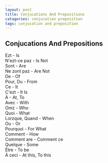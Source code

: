 ```yaml
---
layout: post
title: Conjucations And Prepositions
catagories: conjucation preposition
tags: conjucation and preposition
---
```

## Conjucations And Prepositions
Ezt - Is<br />
N'ezt-ce paz - Is Not<br />
Sont - Are<br />
Ne zont paz - Are Not<br />
De - Of<br />
Pour, Du - From<br />
Ce - It<br />
C'ezt - It Is<br />
À - At, To<br />
Avec - With<br />
Omz - Who<br />
Quoi - What<br />
Lorzque, Quand - When<br />
Ou - Or<br />
Pourquoi - For What<br />
Comment - How<br />
Comment are - Comment ce<br />
Quelque - Some<br />
Être - To be<br />
À ceci - At this, To this<br />
